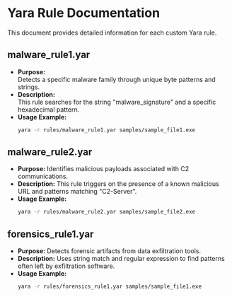 # Yara Rule Documentation

This document provides detailed information for each custom Yara rule.

## malware_rule1.yar
- **Purpose:**  
  Detects a specific malware family through unique byte patterns and strings.
- **Description:**  
  This rule searches for the string "malware_signature" and a specific hexadecimal pattern.
- **Usage Example:**  
  ```bash
  yara -r rules/malware_rule1.yar samples/sample_file1.exe
  ```

## malware_rule2.yar
- **Purpose:**
  Identifies malicious payloads associated with C2 communications.
- **Description:**
  This rule triggers on the presence of a known malicious URL and patterns matching "C2-Server".
- **Usage Example:**
  ```bash
  yara -r rules/malware_rule2.yar samples/sample_file2.exe
  ```

## forensics_rule1.yar
- **Purpose:**
  Detects forensic artifacts from data exfiltration tools.
- **Description:**
  Uses string match and regular expression to find patterns often left by exfiltration software.
- **Usage Example:**
  ```bash
  yara -r rules/forensics_rule1.yar samples/sample_file1.exe
  ```
